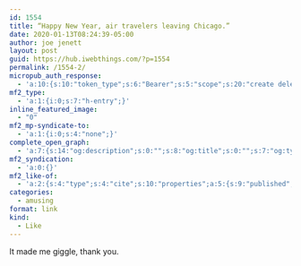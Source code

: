 ```yaml
---
id: 1554
title: “Happy New Year, air travelers leaving Chicago.”
date: 2020-01-13T08:24:39-05:00
author: joe jenett
layout: post
guid: https://hub.iwebthings.com/?p=1554
permalink: /1554-2/
micropub_auth_response:
  - 'a:10:{s:10:"token_type";s:6:"Bearer";s:5:"scope";s:20:"create delete update";s:2:"me";s:27:"https://hub.iwebthings.com/";s:9:"issued_by";s:54:"https://hub.iwebthings.com/wp-json/indieauth/1.0/token";s:9:"client_id";s:20:"https://omnibear.com";s:11:"client_name";s:8:"Omnibear";s:11:"client_icon";s:29:"https://omnibear.com/logo.svg";s:9:"issued_at";i:1578867269;s:4:"user";i:1;s:13:"last_accessed";i:1578921589;}'
mf2_type:
  - 'a:1:{i:0;s:7:"h-entry";}'
inline_featured_image:
  - "0"
mf2_mp-syndicate-to:
  - 'a:1:{i:0;s:4:"none";}'
complete_open_graph:
  - 'a:7:{s:14:"og:description";s:0:"";s:8:"og:title";s:0:"";s:7:"og:type";s:0:"";s:12:"twitter:card";s:7:"summary";s:15:"twitter:creator";s:0:"";s:19:"twitter:description";s:0:"";s:8:"og:image";s:0:"";}'
mf2_syndication:
  - 'a:0:{}'
mf2_like-of:
  - 'a:2:{s:4:"type";s:4:"cite";s:10:"properties";a:5:{s:9:"published";a:1:{i:0;s:25:"2020-01-13T05:32:36-06:00";}s:7:"updated";a:1:{i:0;s:25:"2020-01-13T05:32:36-06:00";}s:4:"name";a:1:{i:0;s:46:"Happy New Year, air travelers leaving Chicago.";}s:3:"url";a:1:{i:0;s:59:"https://www.garciabuxton.com/2020/01/13/happy-new-year.html";}s:6:"author";a:2:{s:4:"type";a:1:{i:0;s:6:"h-card";}s:10:"properties";a:3:{s:4:"name";a:1:{i:0;s:14:" @garciabuxton";}s:3:"url";a:1:{i:0;s:31:"https://micro.blog/garciabuxton";}s:5:"photo";a:1:{i:0;s:124:"https://www.gravatar.com/avatar/2c3ddff712eb2f9db73f445d3b8f9d45?s=96&d=https%3A%2F%2Fmicro.blog%2Fimages%2Fblank_avatar.png";}}}}}'
categories:
  - amusing
format: link
kind:
  - Like
---
```

It made me giggle, thank you.